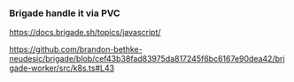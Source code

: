 ### Brigade handle it via PVC
https://docs.brigade.sh/topics/javascript/

https://github.com/brandon-bethke-neudesic/brigade/blob/cef43b38fad83975da817245f6bc6167e90dea42/brigade-worker/src/k8s.ts#L43